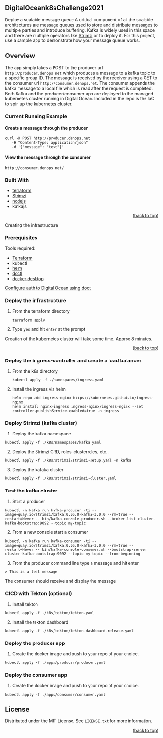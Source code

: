 ## DigitalOceank8sChallenge2021

Deploy a scalable message queue
A critical component of all the scalable architectures are message queues used to store and distribute messages to multiple parties and introduce buffering. Kafka is widely used in this space and there are multiple operators like [Strimzi](https://strimzi.io/) or to deploy it. For this project, use a sample app to demonstrate how your message queue works.


## Overview
The app simply takes a POST to the producer url ```http://producer.denops.net``` which produces a message to a kafka topic to a specific group ID. The message is received by the receiver using a GET to the consumer url ```http://consumer.denops.net```. The consumer appends the kafka message to a local file which is read after the request is completed. Both Kafka and the producer/consumer app are deployed to the
managed kubernetes cluster running in Digital Ocean. Included in the repo is the IaC to spin up the kubernetes cluster.

### Current Running Example
#### Create a message through the producer
```
curl -X POST http://producer.denops.net
   -H "Content-Type: application/json"
   -d '{"message": "test"}'
```
#### View the message through the consumer
```
http://consumer.denops.net/
```

### Built With

* [terraform](https://www.terraform.io/)
* [Strimzi](https://strimzi.io/)
* [nodejs](https://nodejs.org/en/)
* [kafkajs](https://kafka.js.org/)

<p align="right">(<a href="#top">back to top</a>)</p>

Creating the infrastructure 

### Prerequisites

Tools required:
* [Terraform](https://learn.hashicorp.com/tutorials/terraform/install-cli)
* [kubectl](https://kubernetes.io/docs/tasks/tools/)
* [helm](https://helm.sh/docs/intro/install/)
* [doctl](https://docs.digitalocean.com/reference/doctl/how-to/install/)
* [docker desktop](https://www.docker.com/products/docker-desktop)

[Configure auth to Digital Ocean using doctl](https://docs.digitalocean.com/reference/doctl/how-to/install/)

### Deploy the infrastructure

1. From the terraform directory
   ```
   terraform apply
   ```
2. Type ```yes``` and hit ```enter``` at the prompt
 
Creation of the kubernetes cluster will take some time. Approx 8 minutes.
<p align="right">(<a href="#top">back to top</a>)</p>

### Deploy the ingress-controller and create a load balancer
1. From the k8s directory
   ```
   kubectl apply -f ./namespaces/ingress.yaml
   ```
2. Install the ingress via helm
   ```
   helm repo add ingress-nginx https://kubernetes.github.io/ingress-nginx
   helm install nginx-ingress ingress-nginx/ingress-nginx --set controller.publishService.enabled=true -n ingress
   ```

### Deploy Strimzi (kafka cluster)
1. Deploy the kafka namespace
```
kubectl apply -f ./k8s/namespaces/kafka.yaml
```
2. Deploy the Strimzi CRD, roles, clusterroles, etc...
```
kubectl apply -f ./k8s/strimzi/strimzi-setup.yaml -n kafka
```
3. Deploy the kafaka cluster
```
kubectl apply -f ./k8s/strimzi/strimzi-cluster.yaml
```
### Test the kafka cluster
1. Start a producer
```
kubectl -n kafka run kafka-producer -ti --image=quay.io/strimzi/kafka:0.26.0-kafka-3.0.0 --rm=true --restart=Never -- bin/kafka-console-producer.sh --broker-list cluster-kafka-bootstrap:9092 --topic my-topic
```
2. From a new console start a consumer
```
kubectl -n kafka run kafka-consumer -ti --image=quay.io/strimzi/kafka:0.26.0-kafka-3.0.0 --rm=true --restart=Never -- bin/kafka-console-consumer.sh --bootstrap-server cluster-kafka-bootstrap:9092 --topic my-topic --from-beginning
```
3. From the producer command line type a message and hit enter
```
> This is a test message
```
The consumer should receive and display the message

### CICD with Tekton (optional)
1. Install tekton
```
kubectl apply -f ./k8s/tekton/tekton.yaml
```
2. Install the tekton dashboard
```
kubectl apply -f ./k8s/tekton/tekton-dashboard-release.yaml
```

### Deploy the producer app
1. Create the docker image and push to your repo of your choice.
```
kubectl apply -f ./apps/producer/producer.yaml
```
### Deploy the consumer app
1. Create the docker image and push to your repo of your choice.
```
kubectl apply -f ./apps/consumer/consumer.yaml
```

<!-- LICENSE -->
## License

Distributed under the MIT License. See `LICENSE.txt` for more information.

<p align="right">(<a href="#top">back to top</a>)</p>
